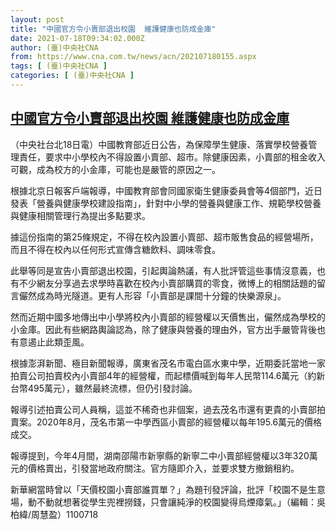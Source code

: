 ```yaml
---
layout: post
title: "中國官方令小賣部退出校園  維護健康也防成金庫"
date: 2021-07-18T09:34:02.000Z
author: (臺)中央社CNA
from: https://www.cna.com.tw/news/acn/202107180155.aspx
tags: [ (臺)中央社CNA ]
categories: [ (臺)中央社CNA ]
---
```

<!--1626600842000-->
[中國官方令小賣部退出校園  維護健康也防成金庫](https://www.cna.com.tw/news/acn/202107180155.aspx)
------

<div>
<div></div><div class="paragraph"><p>（中央社台北18日電）中國教育部近日公告，為保障學生健康、落實學校營養管理責任，要求中小學校內不得設置小賣部、超市。除健康因素，小賣部的租金收入可觀，成為校方的小金庫，可能也是嚴管的原因之一。</p><p>根據北京日報客戶端報導，中國教育部會同國家衛生健康委員會等4個部門，近日發表「營養與健康學校建設指南」，針對中小學的營養與健康工作、規範學校營養與健康相關管理行為提出多點要求。</p><p>據這份指南的第25條規定，不得在校內設置小賣部、超市販售食品的經營場所，而且不得在校內以任何形式宣傳含糖飲料、調味零食。</p><p>此舉等同是宣告小賣部退出校園，引起輿論熱議，有人批評管這些事情沒意義，也有不少網友分享過去求學時喜歡在校內小賣部購買的零食，微博上的相關話題的留言儼然成為時光隧道。更有人形容「小賣部是課間十分鐘的快樂源泉」。</p><p>然而近期中國多地傳出中小學將校內小賣部的經營權以天價售出，儼然成為學校的小金庫。因此有些網路輿論認為，除了健康與營養的理由外，官方出手嚴管背後也有意遏止此類歪風。</p><p>根據澎湃新聞、極目新聞報導，廣東省茂名市電白區水東中學，近期委託當地一家拍賣公司拍賣校內小賣部4年的經營權，而起標價喊到每年人民幣114.6萬元（約新台幣495萬元），雖然最終流標，但仍引發討論。</p><p>報導引述拍賣公司人員稱，這並不稀奇也非個案，過去茂名市還有更貴的小賣部拍賣案。2020年8月，茂名市第一中學西區小賣部的經營權以每年195.6萬元的價格成交。</p><p>報導提到，今年4月間，湖南邵陽市新寧縣的新寧二中小賣部經營權以3年320萬元的價格賣出，引發當地政府關注。官方隨即介入，並要求雙方撤銷租約。</p><p>新華網當時曾以「天價校園小賣部誰買單？」為題刊發評論，批評「校園不是生意場，動不動就想著從學生兜裡撈錢，只會讓純淨的校園變得烏煙瘴氣。」（編輯：吳柏緯/周慧盈）1100718</p></div>
</div>
